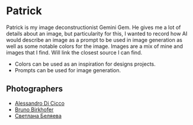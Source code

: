 # Patrick

Patrick is my image deconstructionist Gemini Gem. He gives me a lot of details about an image, but particularity for this, I wanted to record how AI would describe an image as a prompt to be used in image generation as well as some notable colors for the image. Images are a mix of mine and images that I find. Will link the closest source I can find.

- Colors can be used as an inspiration for designs projects.
- Prompts can be used for image generation.

## Photographers

- [Alessandro Di Cicco](https://500px.com/p/Aledicicco?view=photos)
- [Bruno Birkhofer](https://500px.com/p/bruno_birkhofer?view=photos)
- [Светлана Беляева](https://500px.com/p/89205537525?view=photos)
